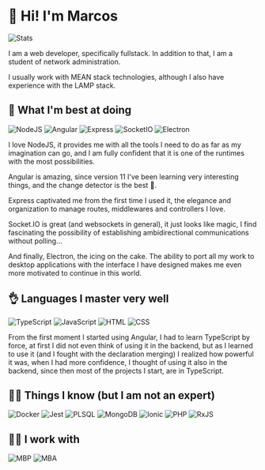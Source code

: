 # 👋 Hi! I'm Marcos

![Stats](https://github-readme-stats.vercel.app/api?username=marcosrg9&show_icons=true)

I am a web developer, specifically fullstack.
In addition to that, I am a student of network administration.

I usually work with MEAN stack technologies, although I also have experience with the LAMP stack.

## 🦄 What I'm best at doing

![NodeJS](https://img.shields.io/badge/Node.js-339933?style=for-the-badge&logo=nodedotjs&logoColor=white)
![Angular](https://img.shields.io/badge/Angular-DD0031?style=for-the-badge&logo=angular&logoColor=white)
![Express](https://img.shields.io/badge/Express.js-FFFFFF?style=for-the-badge&logo=express&logoColor=black)
![SocketIO](https://img.shields.io/badge/Socket.io-010101?&style=for-the-badge&logo=Socket.io&logoColor=white)
![Electron](https://img.shields.io/badge/Electron-2B2E3A?style=for-the-badge&logo=electron&logoColor=9FEAF9)

I love NodeJS, it provides me with all the tools I need to do as far as my imagination can go, and I am fully confident that it is one of the runtimes with the most possibilities.

Angular is amazing, since version 11 I've been learning very interesting things, and the change detector is the best 🤤.

Express captivated me from the first time I used it, the elegance and organization to manage routes, middlewares and controllers I love.

Socket.IO is great (and websockets in general), it just looks like magic, I find fascinating the possibility of establishing ambidirectional communications without polling...

And finally, Electron, the icing on the cake. The ability to port all my work to desktop applications with the interface I have designed makes me even more motivated to continue in this world.

## 👌 Languages I master very well

![TypeScript](https://img.shields.io/badge/TypeScript-007ACC?style=for-the-badge&logo=typescript&logoColor=white)
![JavaScript](https://img.shields.io/badge/JavaScript-F7DF1E?style=for-the-badge&logo=javascript&logoColor=black)
![HTML](https://img.shields.io/badge/HTML5-E34F26?style=for-the-badge&logo=html5&logoColor=white)
![CSS](https://img.shields.io/badge/CSS3-1572B6?style=for-the-badge&logo=css3&logoColor=white)

From the first moment I started using Angular, I had to learn TypeScript by force, at first I did not even think of using it in the backend, but as I learned to use it (and I fought with the declaration merging) I realized how powerful it was, when I had more confidence, I thought of using it also in the backend, since then most of the projects I start, are in TypeScript.

## 👨‍💻 Things I know (but I am not an expert)
![Docker](https://img.shields.io/badge/Docker-2CA5E0?style=for-the-badge&logo=docker&logoColor=white)
![Jest](https://img.shields.io/badge/Jest-C21325?style=for-the-badge&logo=jest&logoColor=white)
![PLSQL](https://img.shields.io/badge/PLSQL-F80000?style=for-the-badge&logo=oracle&logoColor=white)
![MongoDB](https://img.shields.io/badge/MongoDB-4EA94B?style=for-the-badge&logo=mongodb&logoColor=white)
![Ionic](https://img.shields.io/badge/Ionic-3880FF?style=for-the-badge&logo=ionic&logoColor=white)
![PHP](https://img.shields.io/badge/PHP-777BB4?style=for-the-badge&logo=php&logoColor=white)
![RxJS](https://img.shields.io/badge/RxJS-B7178C?style=for-the-badge&logo=reactivex&logoColor=white)

<!-- ## 🙇‍♂️ Things I am learning
![Python](https://img.shields.io/badge/Python-blue?style=for-the-badge&logo=python&logoColor=white)
![Flask](https://img.shields.io/badge/Flask-000000?style=for-the-badge&logo=flask&logoColor=white) -->

## 👨‍🔧 I work with

![MBP](https://img.shields.io/badge/Apple-MacBook_Pro_2017-333333?style=for-the-badge&logo=apple&logoColor=white)
![MBA](https://img.shields.io/badge/Apple-MacBook_Air_2015-333333?style=for-the-badge&logo=apple&logoColor=white)

<!--![Language Stats](https://github-readme-stats.vercel.app/api/top-langs/?username=marcosrg9)-->
